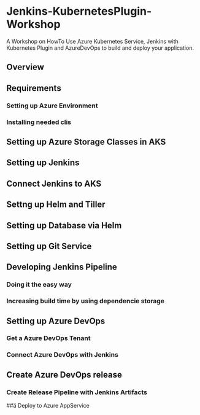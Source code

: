 # Jenkins-KubernetesPlugin-Workshop
A Workshop on HowTo Use Azure Kubernetes Service, Jenkins with Kubernetes Plugin and AzureDevOps to build and deploy your application.

## Overview


## Requirements

### Setting up Azure Environment

### Installing needed clis

## Setting up Azure Storage Classes in AKS

## Setting up Jenkins 

## Connect Jenkins to AKS

## Settng up Helm and Tiller

## Setting up Database via Helm

## Setting up Git Service

## Developing Jenkins Pipeline

### Doing it the easy way

### Increasing build time by using dependencie storage

## Setting up Azure DevOps

### Get a Azure DevOps Tenant

### Connect Azure DevOps with Jenkins

## Create Azure DevOps release

### Create Release Pipeline with Jenkins Artifacts

##ä Deploy to Azure AppService
